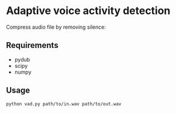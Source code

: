 # Adaptive voice activity detection
Compress audio file by removing silence:

## Requirements

- pydub
- scipy
- numpy

## Usage

`python vad.py path/to/in.wav path/to/out.wav`
